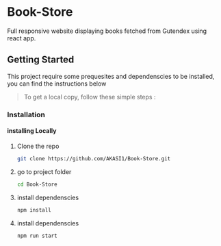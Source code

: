 # Book-Store
Full responsive website displaying books fetched from Gutendex using react app.

<!-- GETTING STARTED -->

## Getting Started

This project require some prequesites and dependenscies to be installed, you can find the instructions below

> To get a local copy, follow these simple steps :

### Installation

#### installing Locally

1. Clone the repo
   ```sh
   git clone https://github.com/AKASI1/Book-Store.git
   ```
2. go to project folder

   ```sh
   cd Book-Store
   ```

3. install dependenscies

   ```bash
   npm install
   ```
   
3. install dependenscies

   ```bash
   npm run start
   ```
